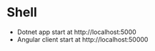 # Shell

* Dotnet app start at http://localhost:5000
* Angular client start at http://localhost:50000
